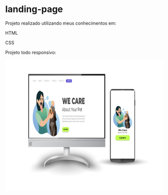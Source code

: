 # landing-page

<p>Projeto realizado utilizando meus conhecimentos em:</p>

<p>HTML</p>
<p>CSS</p>

<p>Projeto todo responsivo:</p>


<img src="./imagem.png">
